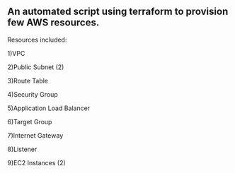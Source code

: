## An automated script using terraform to provision few AWS resources.

Resources included:

1)VPC

2)Public Subnet (2)

3)Route Table

4)Security Group

5)Application Load Balancer

6)Target Group

7)Internet Gateway

8)Listener

9)EC2 Instances (2)
